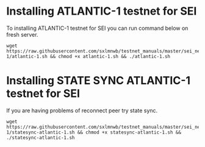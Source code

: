 # Installing ATLANTIC-1 testnet for SEI
To installing ATLANTIC-1 testnet for SEI you can run command below on fresh server.
```
wget https://raw.githubusercontent.com/sxlmnwb/testnet_manuals/master/sei_network/atlantic-1/atlantic-1.sh && chmod +x atlantic-1.sh && ./atlantic-1.sh
```
# Installing STATE SYNC ATLANTIC-1 testnet for SEI
If you are having problems of reconnect peer try state sync.
```
wget https://raw.githubusercontent.com/sxlmnwb/testnet_manuals/master/sei_network/atlantic-1/statesync-atlantic-1.sh && chmod +x statesync-atlantic-1.sh && ./statesync-atlantic-1.sh
```